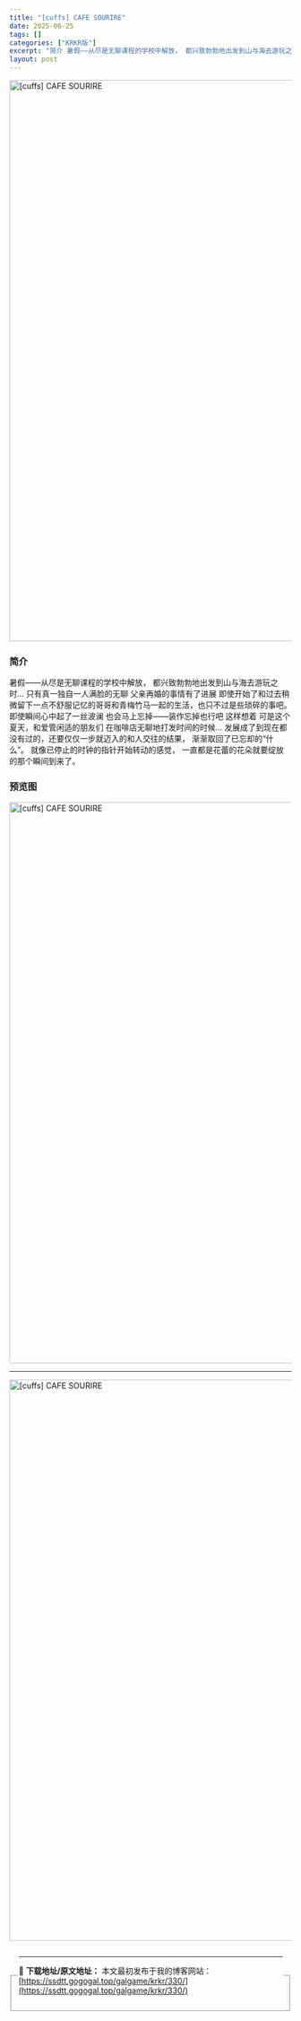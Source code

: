 ```yaml
---
title: "[cuffs] CAFE SOURIRE"
date: 2025-06-25
tags: []
categories: ["KRKR版"]
excerpt: "简介 暑假——从尽是无聊课程的学校中解放， 都兴致勃勃地出发到山与海去游玩之时… 只有真一独自一人满脸的无聊 父亲再婚的事情有了进展 即使开始了和过去稍微留下一点不舒服记忆的哥哥和青梅竹马一起的生活，也只不过是些琐碎的事吧。 即使瞬间心中起了一丝波澜 也会马上忘掉——装作忘掉也行吧 这样想着 可是这&hellip;"
layout: post
---
```


<p><img decoding="async" style="display: block; margin-left: auto; margin-right: auto; width: 1000px;" src="https://ssdtt.gogogal.top/wp-content/uploads/2025/06/95642-00.webp" alt="[cuffs] CAFE SOURIRE" /></p>
<div>
<h3>简介</h3>
</div>
<p>暑假——从尽是无聊课程的学校中解放， 都兴致勃勃地出发到山与海去游玩之时… 只有真一独自一人满脸的无聊 父亲再婚的事情有了进展 即使开始了和过去稍微留下一点不舒服记忆的哥哥和青梅竹马一起的生活，也只不过是些琐碎的事吧。 即使瞬间心中起了一丝波澜 也会马上忘掉——装作忘掉也行吧 这样想着 可是这个夏天，和爱管闲适的朋友们 在咖啡店无聊地打发时间的时候… 发展成了到现在都没有过的，还要仅仅一步就迈入的和人交往的结果， 渐渐取回了已忘却的“什么”。 就像已停止的时钟的指针开始转动的感觉， 一直都是花蕾的花朵就要绽放的那个瞬间到来了。</p>
<h3>预览图</h3>
<p><img decoding="async" style="display: block; margin-left: auto; margin-right: auto; width: 1000px;" src="https://ssdtt.gogogal.top/wp-content/uploads/2025/06/b24b9-01.webp" alt="[cuffs] CAFE SOURIRE" /></p>
<hr />
<p><img decoding="async" style="display: block; margin-left: auto; margin-right: auto; width: 1000px;" src="https://ssdtt.gogogal.top/wp-content/uploads/2025/06/d2a42-02.webp" alt="[cuffs] CAFE SOURIRE" /></p>
<div></div>
<fieldset>
<legend>


---
📖 **下载地址/原文地址：** 本文最初发布于我的博客网站：[https://ssdtt.gogogal.top/galgame/krkr/330/](https://ssdtt.gogogal.top/galgame/krkr/330/)
